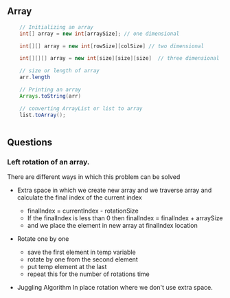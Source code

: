 ## Array


```java
    // Initializing an array
    int[] array = new int[arraySize]; // one dimensional

    int[][] array = new int[rowSize][colSize] // two dimensional

    int[][][] array = new int[size][size][size]  // three dimensional

    // size or length of array
    arr.length

    // Printing an array 
    Arrays.toString(arr)

    // converting ArrayList or list to array
    list.toArray();



```



## Questions

### Left rotation of an array.

There are different ways in which this problem can be solved

- Extra space in which we create new array and we traverse array and calculate the final index of the current index
    - finalIndex = currentIndex - rotationSize
    - If the finalIndex is less than 0 then finalIndex = finalIndex + arraySize
    - and we place the element in new array at finalIndex location

- Rotate one by one
    - save the first element in temp variable 
    - rotate by one from the second element
    - put temp element at the last
    - repeat this for the number of rotations time
- Juggling Algorithm In place rotation where we don't use extra space.